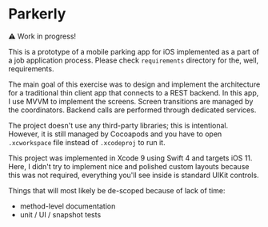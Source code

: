 # Parkerly
 
:warning: Work in progress!

This is a prototype of a mobile parking app for iOS implemented as a part of a job application process. 
Please check `requirements` directory for the, well, requirements.

The main goal of this exercise was to design and implement the architecture for a traditional thin client app that connects to a REST backend. In this app, I use MVVM to implement the screens. Screen transitions are managed by the coordinators. Backend calls are performed through dedicated services. 

The project doesn't use any third-party libraries; this is intentional. However, it is still managed by Cocoapods and you have to open `.xcworkspace` file instead of `.xcodeproj` to run it.

This project was implemented in Xcode 9 using Swift 4 and targets iOS 11. Here, I didn't try to implement nice and polished custom layouts because this was not required, everything you'll see inside is standard UIKit controls.

Things that will most likely be de-scoped because of lack of time:
- method-level documentation
- unit / UI / snapshot tests   